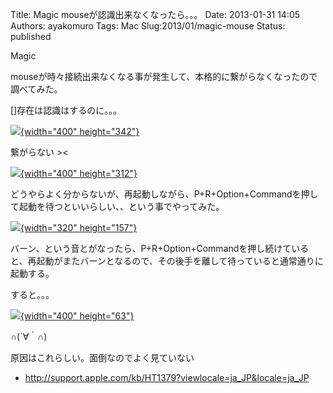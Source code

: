 Title: Magic mouseが認識出来なくなったら。。。
Date: 2013-01-31 14:05
Authors: ayakomuro
Tags:  Mac
Slug:2013/01/magic-mouse
Status: published

Magic

mouseが時々接続出来なくなる事が発生して、本格的に繋がらなくなったので調べてみた。

[]存在は認識はするのに。。。

[![](http://4.bp.blogspot.com/-uPQ9ai5y3ls/UQp5BiwFUdI/AAAAAAAAWtQ/38O88PNAM84/s400/%E3%82%B9%E3%82%AF%E3%83%AA%E3%83%BC%E3%83%B3%E3%82%B7%E3%83%A7%E3%83%83%E3%83%88+2013-01-31+14.24.09.png){width="400"
height="342"}](http://4.bp.blogspot.com/-uPQ9ai5y3ls/UQp5BiwFUdI/AAAAAAAAWtQ/38O88PNAM84/s1600/%E3%82%B9%E3%82%AF%E3%83%AA%E3%83%BC%E3%83%B3%E3%82%B7%E3%83%A7%E3%83%83%E3%83%88+2013-01-31+14.24.09.png)

繋がらない \>\<

[![](http://4.bp.blogspot.com/-PkaeGI19YcQ/UQp5KnMhooI/AAAAAAAAWtY/sza5k_aewHY/s400/%E3%82%B9%E3%82%AF%E3%83%AA%E3%83%BC%E3%83%B3%E3%82%B7%E3%83%A7%E3%83%83%E3%83%88+2013-01-31+14.24.17.png){width="400"
height="312"}](http://4.bp.blogspot.com/-PkaeGI19YcQ/UQp5KnMhooI/AAAAAAAAWtY/sza5k_aewHY/s1600/%E3%82%B9%E3%82%AF%E3%83%AA%E3%83%BC%E3%83%B3%E3%82%B7%E3%83%A7%E3%83%83%E3%83%88+2013-01-31+14.24.17.png)

どうやらよく分からないが、再起動しながら、P+R+Option+Commandを押して起動を待つといいらしい、、という事でやってみた。

[![](http://4.bp.blogspot.com/-PZZ5aLU8kFA/UQp5fcl0F6I/AAAAAAAAWtg/MoogCvOBYw4/s320/%E3%82%B9%E3%82%AF%E3%83%AA%E3%83%BC%E3%83%B3%E3%82%B7%E3%83%A7%E3%83%83%E3%83%88+2013-01-31+23.02.23.png){width="320"
height="157"}](http://4.bp.blogspot.com/-PZZ5aLU8kFA/UQp5fcl0F6I/AAAAAAAAWtg/MoogCvOBYw4/s1600/%E3%82%B9%E3%82%AF%E3%83%AA%E3%83%BC%E3%83%B3%E3%82%B7%E3%83%A7%E3%83%83%E3%83%88+2013-01-31+23.02.23.png)

バーン、という音とがなったら、P+R+Option+Commandを押し続けていると、再起動がまたバーンとなるので、その後手を離して待っていると通常通りに起動する。

すると。。。

[![](http://2.bp.blogspot.com/-HBRTvU03vuI/UQp5uSIpm0I/AAAAAAAAWto/4hjLqSKkPeY/s400/%E3%82%B9%E3%82%AF%E3%83%AA%E3%83%BC%E3%83%B3%E3%82%B7%E3%83%A7%E3%83%83%E3%83%88+2013-01-31+14.26.48.png){width="400"
height="63"}](http://2.bp.blogspot.com/-HBRTvU03vuI/UQp5uSIpm0I/AAAAAAAAWto/4hjLqSKkPeY/s1600/%E3%82%B9%E3%82%AF%E3%83%AA%E3%83%BC%E3%83%B3%E3%82%B7%E3%83%A7%E3%83%83%E3%83%88+2013-01-31+14.26.48.png)

∩(´∀｀∩)

原因はこれらしい。面倒なのでよく見ていない

-   <http://support.apple.com/kb/HT1379?viewlocale=ja_JP&locale=ja_JP>
